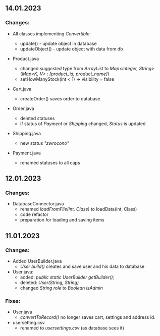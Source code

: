 ## 14.01.2023

### Changes:

- All classes implementing <i>Convertible</i>:
  * update() - update object in database 
  * updateObject() - update object with data from db

- Product.java
  * changed <i> suggested </i> type from <i> ArrayList<Product> </i> to <i>Map<Integer, String></i> (<i>Map<K, V> : [product_id, product_name]</i>)
  * setHowManyStock(int < 1) -> visibility = false

- Cart.java
  * createOrder() saves order to database

- Order.java
  * deleted statuses
  * if status of <i>Payment</i> or <i>Shipping</i> changed, <i>Status</i> is updated  

- Shipping.java
  * new status <i>"zwrocono"</i>

- Payment.java
  * renamed statuses to all caps


## 12.01.2023

### Changes:
- DatabaseConnector.java
  * renamed <i>loadFromFile(int, Class)</i> to loadData(int, Class)
  * code refactor
  * preparation for loading and saving items

## 11.01.2023

### Changes:
- Added UserBuilder.java
  * <i>User build()</i> creates and save user and his data to database
- User.java:
  * added: <i> public static UserBuilder getBuilder(); </i>
  * deleted: <i> User(String, String) </i>
  * changed <i>String role</i> to <i> Boolean isAdmin </i>

### Fixes:
- User.java
  * <i> convertToRecord() </i> no longer saves cart, settings and address id.
- usersetting.csv
  * renamed to <i> usersettings.csv </i> (as database sees it)
